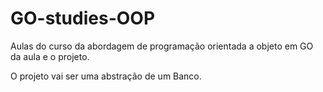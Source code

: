 # GO-studies-OOP
Aulas do curso da abordagem de programação orientada a objeto em GO da aula e o projeto.

O projeto vai ser uma abstração de um Banco.
